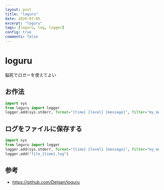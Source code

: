 ```yaml
---
layout: post
title: "loguru"
date: 2020-07-05
excerpt: "loguru"
tags: [loguru, log, logger]
config: true
comments: false
---
```


# loguru

脳死でロガーを使えてよい

## お作法

```python
import sys
from loguru import logger
logger.add(sys.stderr, format="{time} {level} {message}", filter="my_module", level="INFO")
```

## ログをファイルに保存する

```python
import sys
from loguru import logger
logger.add(sys.stderr, format="{time} {level} {message}", filter="my_module", level="INFO")
logger.add("file_{time}.log")
```

## 参考

 - https://github.com/Delgan/loguru
